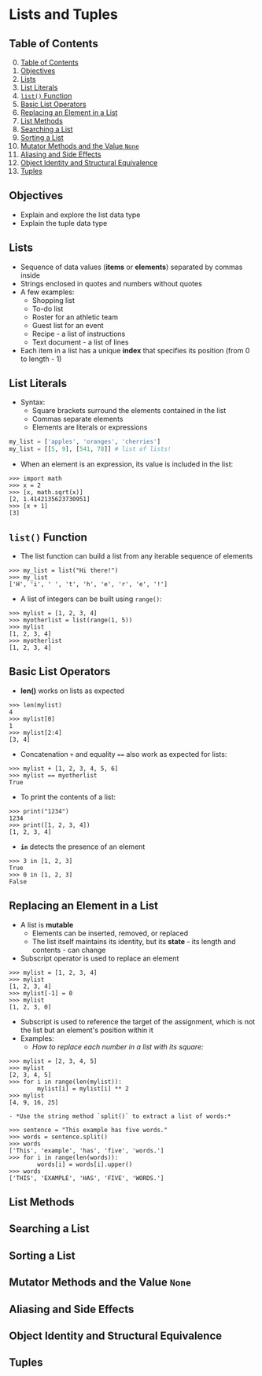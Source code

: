 # Lists and Tuples

## Table of Contents

0. [Table of Contents](#table-of-contents)
1. [Objectives](#objectives)
2. [Lists](#lists)
3. [List Literals](#list-literals)
4. [`list()` Function](#list-function)
5. [Basic List Operators](#basic-list-operators)
6. [Replacing an Element in a List](#replacing-an-element-in-a-list)
7. [List Methods](#list-methods)
8. [Searching a List](#searching-a-list)
9. [Sorting a List](#sorting-a-list)
10. [Mutator Methods and the Value `None`](#mutator-methods-and-the-value-none)
11. [Aliasing and Side Effects](#aliasing-and-side-effects)
12. [Object Identity and Structural Equivalence](#object-identity-and-structural-equivalence)
13. [Tuples](#tuples)

## Objectives

- Explain and explore the list data type
- Explain the tuple data type

## Lists

- Sequence of data values (**items** or **elements**) separated by commas inside
- Strings enclosed in quotes and numbers without quotes
- A few examples:
    - Shopping list
    - To-do list
    - Roster for an athletic team
    - Guest list for an event
    - Recipe - a list of instructions
    - Text document - a list of lines
- Each item in a list has a unique **index** that specifies its position (from 0 to length - 1)

## List Literals

- Syntax:
    - Square brackets surround the elements contained in the list
    - Commas separate elements
    - Elements are literals or expressions
```python
my_list = ['apples', 'oranges', 'cherries']
my_list = [[5, 9], [541, 78]] # list of lists!
```
- When an element is an expression, its value is included in the list:
```shell
>>> import math
>>> x = 2
>>> [x, math.sqrt(x)]
[2, 1.4142135623730951]
>>> [x + 1]
[3]
```

## `list()` Function

- The list function can build a list from any iterable sequence of elements
```shell
>>> my_list = list("Hi there!")
>>> my_list
['H', 'i', ' ', 't', 'h', 'e', 'r', 'e', '!']
```
- A list of integers can be built using `range()`:
```shell
>>> mylist = [1, 2, 3, 4]
>>> myotherlist = list(range(1, 5))
>>> mylist
[1, 2, 3, 4]
>>> myotherlist
[1, 2, 3, 4]
```

## Basic List Operators

- **len()** works on lists as expected
```shell
>>> len(mylist)
4
>>> mylist[0]
1
>>> mylist[2:4]
[3, 4]
```
- Concatenation `+` and equality `==` also work as expected for lists:
```shell
>>> mylist + [1, 2, 3, 4, 5, 6]
>>> mylist == myotherlist
True
```
- To print the contents of a list:
```shell
>>> print("1234")
1234
>>> print([1, 2, 3, 4])
[1, 2, 3, 4]
```
- **`in`** detects the presence of an element
```shell
>>> 3 in [1, 2, 3]
True
>>> 0 in [1, 2, 3]
False
```

## Replacing an Element in a List

- A list is **mutable**
    - Elements can be inserted, removed, or replaced
    - The list itself maintains its identity, but its **state** - its length and contents - can change
- Subscript operator is used to replace an element
```shell
>>> mylist = [1, 2, 3, 4]
>>> mylist
[1, 2, 3, 4]
>>> mylist[-1] = 0
>>> mylist
[1, 2, 3, 0]
```
- Subscript is used to reference the target of the assignment, which is not the list but an element's position within it
- Examples:
    - *How to replace each number in a list with its square:*
```shell
>>> mylist = [2, 3, 4, 5]
>>> mylist
[2, 3, 4, 5]
>>> for i in range(len(mylist)):
        mylist[i] = mylist[i] ** 2
>>> mylist
[4, 9, 16, 25]
```
    - *Use the string method `split()` to extract a list of words:*
```shell
>>> sentence = "This example has five words."
>>> words = sentence.split()
>>> words
['This', 'example', 'has', 'five', 'words.']
>>> for i in range(len(words)):
        words[i] = words[i].upper()
>>> words
['THIS', 'EXAMPLE', 'HAS', 'FIVE', 'WORDS.']
```

## List Methods

## Searching a List

## Sorting a List

## Mutator Methods and the Value `None`

## Aliasing and Side Effects

## Object Identity and Structural Equivalence

## Tuples
